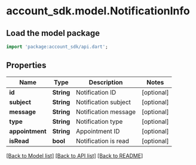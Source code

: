 # account_sdk.model.NotificationInfo

## Load the model package
```dart
import 'package:account_sdk/api.dart';
```

## Properties
Name | Type | Description | Notes
------------ | ------------- | ------------- | -------------
**id** | **String** | Notification ID | [optional] 
**subject** | **String** | Notification subject | [optional] 
**message** | **String** | Notification message | [optional] 
**type** | **String** | Notification type | [optional] 
**appointment** | **String** | Appointment ID | [optional] 
**isRead** | **bool** | Notification is read | [optional] 

[[Back to Model list]](../README.md#documentation-for-models) [[Back to API list]](../README.md#documentation-for-api-endpoints) [[Back to README]](../README.md)



